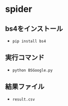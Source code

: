 # spider

## bs4をインストール
- `pip install bs4`

## 実行コマンド
- `python BSGoogle.py`

## 結果ファイル
- `result.csv`
